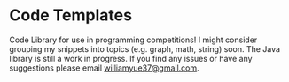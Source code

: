 # Code Templates
Code Library for use in programming competitions!
I might consider grouping my snippets into topics (e.g. graph, math, string) soon.
The Java library is still a work in progress.
If you find any issues or have any suggestions please email williamyue37@gmail.com.
